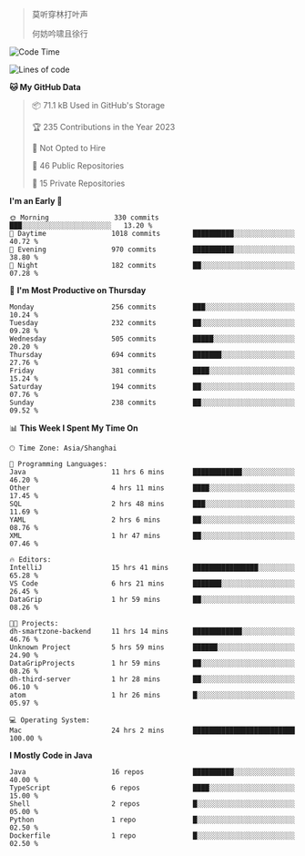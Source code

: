 > 莫听穿林打叶声
> 
> 何妨吟啸且徐行

<!-- ![Github Stats](https://github-readme-stats.vercel.app/api?username=catch6&count_private=true&show_icons=true&theme=gruvbox) -->

<!-- ![Top Langs](https://github-readme-stats.vercel.app/api/top-langs/?username=catch6&layout=compact) -->

<!--START_SECTION:waka-->
![Code Time](http://img.shields.io/badge/Code%20Time-664%20hrs%2027%20mins-blue)

![Lines of code](https://img.shields.io/badge/From%20Hello%20World%20I%27ve%20Written-9.3%20million%20lines%20of%20code-blue)

**🐱 My GitHub Data** 

> 📦 71.1 kB Used in GitHub's Storage 
 > 
> 🏆 235 Contributions in the Year 2023
 > 
> 🚫 Not Opted to Hire
 > 
> 📜 46 Public Repositories 
 > 
> 🔑 15 Private Repositories 
 > 
**I'm an Early 🐤** 

```text
🌞 Morning                330 commits         ███░░░░░░░░░░░░░░░░░░░░░░   13.20 % 
🌆 Daytime                1018 commits        ██████████░░░░░░░░░░░░░░░   40.72 % 
🌃 Evening                970 commits         ██████████░░░░░░░░░░░░░░░   38.80 % 
🌙 Night                  182 commits         ██░░░░░░░░░░░░░░░░░░░░░░░   07.28 % 
```
📅 **I'm Most Productive on Thursday** 

```text
Monday                   256 commits         ███░░░░░░░░░░░░░░░░░░░░░░   10.24 % 
Tuesday                  232 commits         ██░░░░░░░░░░░░░░░░░░░░░░░   09.28 % 
Wednesday                505 commits         █████░░░░░░░░░░░░░░░░░░░░   20.20 % 
Thursday                 694 commits         ███████░░░░░░░░░░░░░░░░░░   27.76 % 
Friday                   381 commits         ████░░░░░░░░░░░░░░░░░░░░░   15.24 % 
Saturday                 194 commits         ██░░░░░░░░░░░░░░░░░░░░░░░   07.76 % 
Sunday                   238 commits         ██░░░░░░░░░░░░░░░░░░░░░░░   09.52 % 
```


📊 **This Week I Spent My Time On** 

```text
🕑︎ Time Zone: Asia/Shanghai

💬 Programming Languages: 
Java                     11 hrs 6 mins       ████████████░░░░░░░░░░░░░   46.20 % 
Other                    4 hrs 11 mins       ████░░░░░░░░░░░░░░░░░░░░░   17.45 % 
SQL                      2 hrs 48 mins       ███░░░░░░░░░░░░░░░░░░░░░░   11.69 % 
YAML                     2 hrs 6 mins        ██░░░░░░░░░░░░░░░░░░░░░░░   08.76 % 
XML                      1 hr 47 mins        ██░░░░░░░░░░░░░░░░░░░░░░░   07.46 % 

🔥 Editors: 
IntelliJ                 15 hrs 41 mins      ████████████████░░░░░░░░░   65.28 % 
VS Code                  6 hrs 21 mins       ███████░░░░░░░░░░░░░░░░░░   26.45 % 
DataGrip                 1 hr 59 mins        ██░░░░░░░░░░░░░░░░░░░░░░░   08.26 % 

🐱‍💻 Projects: 
dh-smartzone-backend     11 hrs 14 mins      ████████████░░░░░░░░░░░░░   46.76 % 
Unknown Project          5 hrs 59 mins       ██████░░░░░░░░░░░░░░░░░░░   24.90 % 
DataGripProjects         1 hr 59 mins        ██░░░░░░░░░░░░░░░░░░░░░░░   08.26 % 
dh-third-server          1 hr 28 mins        ██░░░░░░░░░░░░░░░░░░░░░░░   06.10 % 
atom                     1 hr 26 mins        █░░░░░░░░░░░░░░░░░░░░░░░░   05.97 % 

💻 Operating System: 
Mac                      24 hrs 2 mins       █████████████████████████   100.00 % 
```

**I Mostly Code in Java** 

```text
Java                     16 repos            ██████████░░░░░░░░░░░░░░░   40.00 % 
TypeScript               6 repos             ████░░░░░░░░░░░░░░░░░░░░░   15.00 % 
Shell                    2 repos             █░░░░░░░░░░░░░░░░░░░░░░░░   05.00 % 
Python                   1 repo              █░░░░░░░░░░░░░░░░░░░░░░░░   02.50 % 
Dockerfile               1 repo              █░░░░░░░░░░░░░░░░░░░░░░░░   02.50 % 
```




<!--END_SECTION:waka-->
